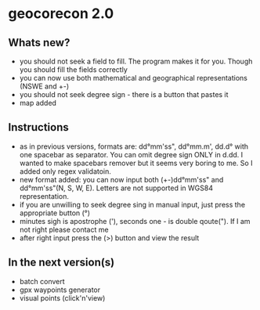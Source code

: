 # geocorecon 2.0

Whats new?
-------------
- you should not seek a field to fill. The program makes it for you. Though you should fill the fields correctly
- you can now use both mathematical and geographical representations (NSWE and +-)
- you should not seek degree sign - there is a button that pastes it
- map added

Instructions
----------------
- as in previous versions, formats are: dd°mm'ss", dd°mm.m', dd.d° with one spacebar as separator. You can omit degree sign ONLY in d.dd. I wanted to make spacebars remover but it seems very boring to me. So I added only regex validatoin.
- new format added: you can now input both (+-)dd°mm'ss" and dd°mm'ss"(N, S, W, E). Letters are not supported in WGS84 representation.
- if you are unwilling to seek degree sing in manual input, just press the appropriate button (°)
- minutes sigh is apostrophe ('), seconds one - is double qoute("). If I am not right please contact me
- after right input press the (>) button and view the result

In the next version(s)
----------------
- batch convert
- gpx waypoints generator
- visual points (click'n'view)
